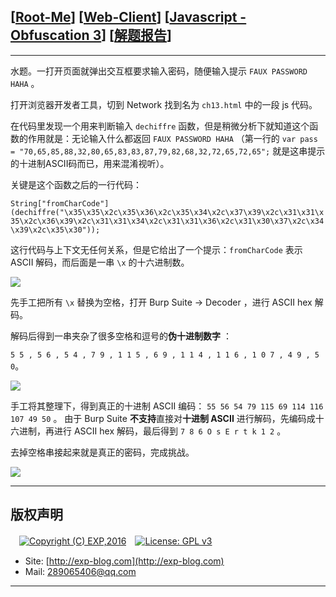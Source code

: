 ## [[Root-Me](https://www.root-me.org/)] [[Web-Client](https://www.root-me.org/en/Challenges/Web-Client/)] [[Javascript - Obfuscation 3](https://www.root-me.org/en/Challenges/Web-Client/Javascript-Obfuscation-3)] [[解题报告](https://exp-blog.com/safe/ctf/rootme/web-client/javascript-obfuscation-3/)]

------

水题。一打开页面就弹出交互框要求输入密码，随便输入提示 `FAUX PASSWORD HAHA` 。

打开浏览器开发者工具，切到 Network 找到名为 `ch13.html` 中的一段 js 代码。

在代码里发现一个用来判断输入 `dechiffre` 函数，但是稍微分析下就知道这个函数的作用就是：无论输入什么都返回 `FAUX PASSWORD HAHA` （第一行的 `var pass = "70,65,85,88,32,80,65,83,83,87,79,82,68,32,72,65,72,65";` 就是这串提示的十进制ASCII码而已，用来混淆视听）。

关键是这个函数之后的一行代码：

`String["fromCharCode"](dechiffre("\x35\x35\x2c\x35\x36\x2c\x35\x34\x2c\x37\x39\x2c\x31\x31\x35\x2c\x36\x39\x2c\x31\x31\x34\x2c\x31\x31\x36\x2c\x31\x30\x37\x2c\x34\x39\x2c\x35\x30"));` 

这行代码与上下文无任何关系，但是它给出了一个提示：`fromCharCode` 表示 ASCII 解码，而后面是一串 `\x` 的十六进制数。

![](https://github.com/lyy289065406/CTF-Solving-Reports/blob/master/rootme/Web-Client/%5B08%5D%20%5B30P%5D%20Javascript%20-%20Obfuscation%203/imgs/01.png)

先手工把所有 `\x` 替换为空格，打开 Burp Suite -> Decoder ，进行 ASCII hex 解码。

解码后得到一串夹杂了很多空格和逗号的**伪十进制数字** ： 

`5 5 , 5 6 , 5 4 , 7 9 , 1 1 5 , 6 9 , 1 1 4 , 1 1 6 , 1 0 7 , 4 9 , 5 0`。

![](https://github.com/lyy289065406/CTF-Solving-Reports/blob/master/rootme/Web-Client/%5B08%5D%20%5B30P%5D%20Javascript%20-%20Obfuscation%203/imgs/02.png)

手工将其整理下，得到真正的十进制 ASCII 编码： `55 56 54 79 115 69 114 116 107 49 50` 。
由于 Burp Suite **不支持**直接对**十进制 ASCII** 进行解码，先编码成十六进制，再进行 ASCII hex 解码，最后得到 `7 8 6 O s E r t k 1 2` 。

去掉空格串接起来就是真正的密码，完成挑战。

![](https://github.com/lyy289065406/CTF-Solving-Reports/blob/master/rootme/Web-Client/%5B08%5D%20%5B30P%5D%20Javascript%20-%20Obfuscation%203/imgs/03.png)

------

## 版权声明

　[![Copyright (C) EXP,2016](https://img.shields.io/badge/Copyright%20(C)-EXP%202016-blue.svg)](http://exp-blog.com)　[![License: GPL v3](https://img.shields.io/badge/License-GPL%20v3-blue.svg)](https://www.gnu.org/licenses/gpl-3.0)
  

- Site: [http://exp-blog.com](http://exp-blog.com) 
- Mail: <a href="mailto:289065406@qq.com?subject=[EXP's Github]%20Your%20Question%20（请写下您的疑问）&amp;body=What%20can%20I%20help%20you?%20（需要我提供什么帮助吗？）">289065406@qq.com</a>


------
